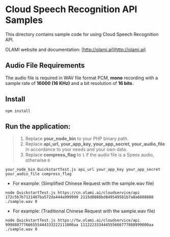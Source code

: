 # Cloud Speech Recognition API Samples

This directory contains sample code for using Cloud Speech Recognition API.

OLAMI website and documentation: [http://olami.ai](http://olami.ai)

## Audio File Requirements

The audio file is required in WAV file format PCM, **mono** recording with a sample rate of **16000 (16 KHz)** and a bit resolution of **16 bits**.

## Install

```
npm install
```

## Run the application:

> 1. Replace **your_node_bin** to your PHP binary path.
> 2. Replace **api_url, your_app_key, your_app_secret, your_audio_file** in accordance to your needs and your own data.
> 3. Replace **compress_flag** to `1` if the audio file is a Speex audio, otherwise `0`

```
your_node_bin QuickstartTest.js api_url your_app_key your_app_secret your_audio_file compress_flag
```

- For example: (Simplified Chinese Request with the sample.wav file)

```
node QuickstartTest.js https://cn.olami.ai/cloudservice/api 172c5b7b7121407ba572da444a999999 2115d0888bd049549581b7a0a6888888 ./sample.wav 0
```

- For example: (Traditional Chinese Request with the sample.wav file)

```
node QuickstartTest.js https://tw.olami.ai/cloudservice/api 999888777666555444333222111000aa 111222333444555666777888999000aa ./sample.wav 0
```


